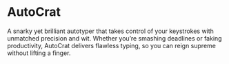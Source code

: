 # AutoCrat
A snarky yet brilliant autotyper that takes control of your keystrokes with unmatched precision and wit. Whether you’re smashing deadlines or faking productivity, AutoCrat delivers flawless typing, so you can reign supreme without lifting a finger.
